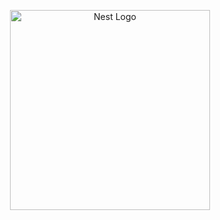 <p align="center">
  <a href="https://spartacodingclub.kr/" target="blank"><img src="https://static.spartacodingclub.kr/TeamSparta-Inc/scc-frontend/assets/icons/logo-active.png" width="320" alt="Nest Logo" /></a>
</p>

